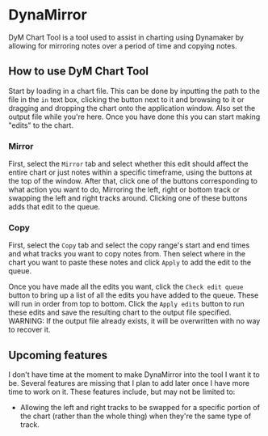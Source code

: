 # DynaMirror
DyM Chart Tool is a tool used to assist in charting using Dynamaker by allowing for mirroring notes over a period of time and copying notes.

## How to use DyM Chart Tool
Start by loading in a chart file. This can be done by inputting the path to the file in the `in` text box, clicking the button next to it and browsing to it or dragging and dropping the chart onto the application window. Also set the output file while you're here. Once you have done this you can start making "edits" to the chart.

### Mirror
First, select the `Mirror` tab and select whether this edit should affect the entire chart or just notes within a specific timeframe, using the buttons at the top of the window. After that, click one of the buttons corresponding to what action you want to do, Mirroring the left, right or bottom track or swapping the left and right tracks around. Clicking one of these buttons adds that edit to the queue.

### Copy
First, select the `Copy` tab and select the copy range's start and end times and what tracks you want to copy notes from. Then select where in the chart you want to paste these notes and click `Apply` to add the edit to the queue.

Once you have made all the edits you want, click the `Check edit queue` button to bring up a list of all the edits you have added to the queue. These will run in order from top to bottom. Click the `Apply edits` button to run these edits and save the resulting chart to the output file specified.  
WARNING: If the output file already exists, it will be overwritten with no way to recover it.

## Upcoming features
I don't have time at the moment to make DynaMirror into the tool I want it to be. Several features are missing that I plan to add later once I have more time to work on it. These features include, but may not be limited to:
- Allowing the left and right tracks to be swapped for a specific portion of the chart (rather than the whole thing) when they're the same type of track.
